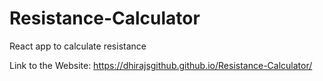# Resistance-Calculator
React app to calculate resistance

Link to the Website: 
https://dhirajsgithub.github.io/Resistance-Calculator/
